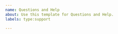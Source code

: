 ```yaml
---
name: Questions and Help
about: Use this template for Questions and Help.
labels: type:support

---
```

<!--
As per our GitHub Policy (https://github.com/tensorflow/models/blob/master/ISSUES.md), we only address code bugs, documentation issues, and feature requests on GitHub.

We will automatically close questions and help related issues.

Please go to Stack Overflow (http://stackoverflow.com/questions/tagged/tensorflow-model-garden) for questions and help.

-->
